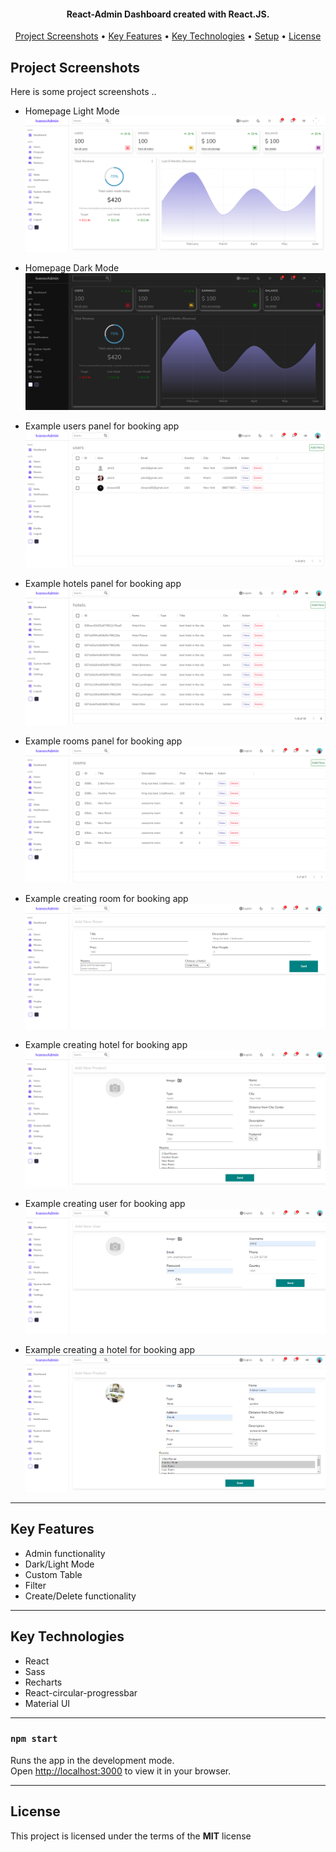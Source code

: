 
<h4 align="center">
   React-Admin Dashboard created with React.JS.
</h4>

<p align="center">
  <!-- <a href="#demo">Demo</a> • -->
  <a href="#project-screenshots">Project Screenshots</a> •
  <a href="#key-features">Key Features</a> •
  <a href="#key-technologies">Key Technologies</a> •
  <a href="#setup">Setup</a> •
  <a href="#license">License</a>
</p>

## Project Screenshots

Here is some project screenshots ..

- Homepage Light Mode
![](https://github.com/kivanov22/React-Admin-Panel/blob/main/public/photos/admin1.png)

- Homepage Dark Mode
![](https://github.com/kivanov22/React-Admin-Panel/blob/main/public/photos/admin2.png)

- Example users panel for booking app
![](https://github.com/kivanov22/React-Admin-Panel/blob/main/public/photos/admin3.png)

- Example hotels panel for booking app
![](https://github.com/kivanov22/React-Admin-Panel/blob/main/public/photos/admin4.png)

- Example rooms panel for booking app
![](https://github.com/kivanov22/React-Admin-Panel/blob/main/public/photos/admin5.png)

- Example creating room for booking app
![](https://github.com/kivanov22/React-Admin-Panel/blob/main/public/photos/admin6.png)

- Example creating hotel for booking app
![](https://github.com/kivanov22/React-Admin-Panel/blob/main/public/photos/admin7.png)

- Example creating user for booking app
![](https://github.com/kivanov22/React-Admin-Panel/blob/main/public/photos/admin8.png)

- Example creating a hotel for booking app 
![](https://github.com/kivanov22/React-Admin-Panel/blob/main/public/photos/admin9.png)

---



## Key Features
- Admin functionality
- Dark/Light Mode
- Custom Table
- Filter
- Create/Delete functionality
---

## Key Technologies
- React
- Sass
- Recharts
- React-circular-progressbar
- Material UI
---

### `npm start`

Runs the app in the development mode.\
Open [http://localhost:3000](http://localhost:3000) to view it in your browser.

---

## License


This project is licensed under the terms of the **MIT** license

